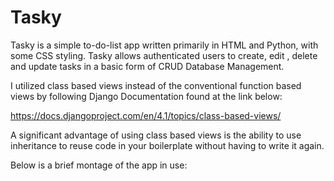 # Tasky
Tasky is a simple to-do-list app written primarily in HTML and Python, with some CSS styling.
Tasky allows authenticated users to create, edit , delete and update tasks in a basic form of CRUD Database Management. 


I utilized class based views instead of the conventional function based views by following Django Documentation found at the link below: 

https://docs.djangoproject.com/en/4.1/topics/class-based-views/

A significant advantage of using class based views is the ability to use inheritance to reuse code in your boilerplate without having to write it again.

Below is a brief montage of the app in use:

